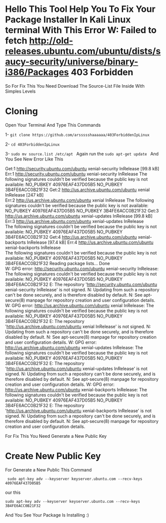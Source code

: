 # Hello This Tool Help You To Fix Your Package Installer In Kali Linux terminal With This Error W: Failed to fetch http://old-releases.ubuntu.com/ubuntu/dists/saucy-security/universe/binary-i386/Packages 403 Forbidden

So For Fix This You Need Download The Source-List File Inside With Simples Levels

# Cloning

Open Your Terminal And Type This Commands

1- `git clone https://github.com/arssssshaaaaaa/403ForbiddenIpLinux`

2- `cd 403ForbiddenIpLinux `

3- `sudo mv source.list /etc/apt `
Again run the `sudo apt-get update ` And You See New Error Like This

Get:1 http://security.ubuntu.com/ubuntu xenial-security InRelease [99.8 kB]
Err:1 http://security.ubuntu.com/ubuntu xenial-security InRelease
The following signatures couldn't be verified because the public key is not available: NO_PUBKEY 40976EAF437D05B5 NO_PUBKEY 3B4FE6ACC0B21F32
Get:2 http://us.archive.ubuntu.com/ubuntu xenial InRelease [247 kB]  
Err:2 http://us.archive.ubuntu.com/ubuntu xenial InRelease
The following signatures couldn't be verified because the public key is not available: NO_PUBKEY 40976EAF437D05B5 NO_PUBKEY 3B4FE6ACC0B21F32
Get:3 http://us.archive.ubuntu.com/ubuntu xenial-updates InRelease [99.8 kB]
Err:3 http://us.archive.ubuntu.com/ubuntu xenial-updates InRelease  
 The following signatures couldn't be verified because the public key is not available: NO_PUBKEY 40976EAF437D05B5 NO_PUBKEY 3B4FE6ACC0B21F32
Get:4 http://us.archive.ubuntu.com/ubuntu xenial-backports InRelease [97.4 kB]
Err:4 http://us.archive.ubuntu.com/ubuntu xenial-backports InRelease  
 The following signatures couldn't be verified because the public key is not available: NO_PUBKEY 40976EAF437D05B5 NO_PUBKEY 3B4FE6ACC0B21F32
Reading package lists... Done  
W: GPG error: http://security.ubuntu.com/ubuntu xenial-security InRelease: The following signatures couldn't be verified because the public key is not available: NO_PUBKEY 40976EAF437D05B5 NO_PUBKEY 3B4FE6ACC0B21F32
E: The repository 'http://security.ubuntu.com/ubuntu xenial-security InRelease' is not signed.
N: Updating from such a repository can't be done securely, and is therefore disabled by default.
N: See apt-secure(8) manpage for repository creation and user configuration details.
W: GPG error: http://us.archive.ubuntu.com/ubuntu xenial InRelease: The following signatures couldn't be verified because the public key is not available: NO_PUBKEY 40976EAF437D05B5 NO_PUBKEY 3B4FE6ACC0B21F32
E: The repository 'http://us.archive.ubuntu.com/ubuntu xenial InRelease' is not signed.
N: Updating from such a repository can't be done securely, and is therefore disabled by default.
N: See apt-secure(8) manpage for repository creation and user configuration details.
W: GPG error: http://us.archive.ubuntu.com/ubuntu xenial-updates InRelease: The following signatures couldn't be verified because the public key is not available: NO_PUBKEY 40976EAF437D05B5 NO_PUBKEY 3B4FE6ACC0B21F32
E: The repository 'http://us.archive.ubuntu.com/ubuntu xenial-updates InRelease' is not signed.
N: Updating from such a repository can't be done securely, and is therefore disabled by default.
N: See apt-secure(8) manpage for repository creation and user configuration details.
W: GPG error: http://us.archive.ubuntu.com/ubuntu xenial-backports InRelease: The following signatures couldn't be verified because the public key is not available: NO_PUBKEY 40976EAF437D05B5 NO_PUBKEY 3B4FE6ACC0B21F32
E: The repository 'http://us.archive.ubuntu.com/ubuntu xenial-backports InRelease' is not signed.
N: Updating from such a repository can't be done securely, and is therefore disabled by default.
N: See apt-secure(8) manpage for repository creation and user configuration details.

For Fix This You Need Generate a New Public Key

# Create New Public Key

For Generate a New Public This Command

` sudo apt-key adv --keyserver keyserver.ubuntu.com --recv-keys 40976EAF437D05B5`

our this

`sudo apt-key adv --keyserver keyserver.ubuntu.com --recv-keys 3B4FE6ACC0B21F32 `

And You See Your Package Is Installing :)
